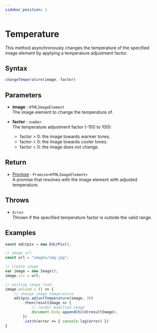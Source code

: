 ```yaml
---
sidebar_position: 2
---
```


# Temperature
This method asynchronously changes the temperature of the specified image element by applying a temperature adjustment factor.

## Syntax

```jsx
changeTemperature(image, factor)
```

## Parameters

- **image** : `HTMLImageElement` <br/> 
The image element to change the temperature of.

- **factor** : `number` <br/>
The temperature adjustment factor (-100 to 100):
    - factor > 0: the image towards warmer tones.
    - factor < 0: the image towards cooler tones.
    - factor = 0: the image does not change.

## Return

- [Promise](https://developer.mozilla.org/en-US/docs/Web/JavaScript/Reference/Global_Objects/Promise) : `Promise<HTMLImageElement>` <br/>
A promise that resolves with the image element with adjusted temperature.

## Throws

- `Error` <br/>
 Thrown if the specified temperature factor is outside the valid range.

## Examples

```jsx
const editpix = new EditPix();

// image url
const url = "images/img.jpg";

// create image
var image = new Image();
image.src = url;

// waiting image load
image.onload = () => {
    // change image temperature
    editpix.adjustTemperature(image, 20)
        .then(resultImage => {
            // render modified image
            document.body.appendChild(resultImage);
        })
        .catch(error => { console.log(error) })
}
```